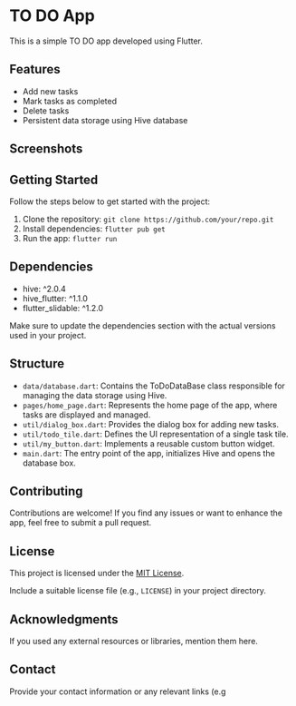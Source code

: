 # TO DO App

This is a simple TO DO app developed using Flutter.

## Features

- Add new tasks
- Mark tasks as completed
- Delete tasks
- Persistent data storage using Hive database

## Screenshots

<will post screenshots of the app very soon>

## Getting Started

Follow the steps below to get started with the project:

1. Clone the repository: `git clone https://github.com/your/repo.git`
2. Install dependencies: `flutter pub get`
3. Run the app: `flutter run`

## Dependencies

- hive: ^2.0.4
- hive_flutter: ^1.1.0
- flutter_slidable: ^1.2.0

Make sure to update the dependencies section with the actual versions used in your project.

## Structure

- `data/database.dart`: Contains the ToDoDataBase class responsible for managing the data storage using Hive.
- `pages/home_page.dart`: Represents the home page of the app, where tasks are displayed and managed.
- `util/dialog_box.dart`: Provides the dialog box for adding new tasks.
- `util/todo_tile.dart`: Defines the UI representation of a single task tile.
- `util/my_button.dart`: Implements a reusable custom button widget.
- `main.dart`: The entry point of the app, initializes Hive and opens the database box.

## Contributing

Contributions are welcome! If you find any issues or want to enhance the app, feel free to submit a pull request.

## License

This project is licensed under the [MIT License](LICENSE).

Include a suitable license file (e.g., `LICENSE`) in your project directory.

## Acknowledgments

If you used any external resources or libraries, mention them here.

## Contact

Provide your contact information or any relevant links (e.g
